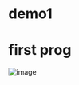 # demo1
# first prog
![image](https://user-images.githubusercontent.com/107999327/220319417-39de6687-910a-43ad-96d7-b27f58243194.png)
